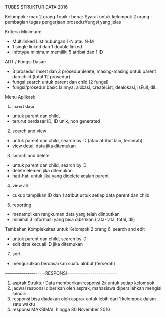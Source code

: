 TUBES STRUKTUR DATA 2016 
 
Kelompok : max 2 orang 
Topik : bebas 
Syarat untuk kelompok 2 orang : pembagian tugas pengerjaan prosedur/fungsi yang jelas 
 
Kriteria Minimum: 
- Multilinked List hubungan 1-N atau N-M 
 - 1 single linked dan 1 double linked 
 - infotype minimum memiliki 5 atribut dan 1 ID 
  
ADT / Fungsi Dasar: 
- 3 prosedur insert dan 3 prosedur delete, masing-masing untuk parent dan child (total 12 prosedur) 
- fungsi search untuk parent dan child (2 fungsi) 
- fungsi/prosedur basic lainnya: alokasi, createList, dealokasi, isFull, dll.. 
 
Menu Aplikasi: 
 1. insert data  
  - untuk parent dan child,  
  - terurut berdasar ID, ID unik, non generated 
 2. search and view 
  - untuk parent dan child, search by ID (atau atribut lain, terserah) 
  - view detail data jika ditemukan 
 3. search and delete 
  - untuk parent dan child, search by ID 
  - delete elemen jika ditemukan 
  - hati-hati untuk jika yang didelete adalah parent 
 4. view all 
  - cukup tampilkan ID dan 1 atribut untuk setiap data parent dan child 
 5. reporting 
  - menampilkan rangkuman data yang telah diinputkan 
  - minimal 3 informasi yang bisa diberikan (rata-rata, total, dll) 
  
Tambahan Kompleksitas untuk Kelompok 2 orang 
 6. search and edit 
  - untuk parent dan child, search by ID 
  - edit data kecuali ID jika ditemukan 
 7. sort 
  - mengurutkan berdasarkan suatu atribut (terserah) 
  
--------------------RESPONSI------------------------- 
1. asprak Struktur Data memberikan responsi 2x untuk setiap kelompok 
2. jadwal responsi diberikan oleh asprak, mahasiswa dipersilahkan mengisi sendiri 
3. responsi bisa diadakan oleh asprak untuk lebih dari 1 kelompok dalam satu waktu 
4. responsi MAKSIMAL hingga 30 November 2016